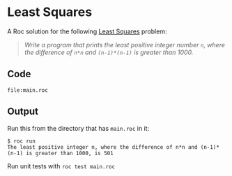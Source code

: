 # Least Squares

A Roc solution for the following [Least Squares](https://en.wikipedia.org/wiki/Least_squares) problem:

> *Write a program that prints the least positive integer number `n`, where the difference of `n*n` and `(n-1)*(n-1)` is greater than 1000.*

## Code
```roc
file:main.roc
```

## Output

Run this from the directory that has `main.roc` in it:

```
$ roc run
The least positive integer n, where the difference of n*n and (n-1)*(n-1) is greater than 1000, is 501
```

Run unit tests with `roc test main.roc`
